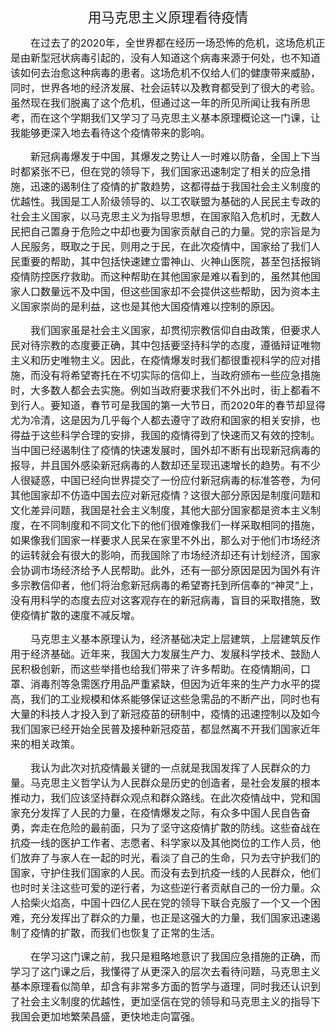 <div><br /></div><p class="MsoNormal" align="center" style="text-align:center"><span style="font-size:16.0pt">用马克思主义原理看待疫情<span lang="EN-US"><o:p></o:p></span></span></p>

<p class="MsoNormal" align="left" style="text-align:left;text-indent:24.0pt"><span style="font-size:12.0pt">在过去了的<span lang="EN-US">2020</span>年，全世界都在经历一场恐怖的危机，这场危机正是由新型冠状病毒引起的，没有人知道这个病毒来源于何处，也不知道该如何去治愈这种病毒的患者。这场危机不仅给人们的健康带来威胁，同时，世界各地的经济发展、社会运转以及教育都受到了很大的考验。虽然现在我们脱离了这个危机，但通过这一年的所见所闻让我有所思考，而在这个学期我们又学习了马克思主义基本原理概论这一门课，让我能够更深入地去看待这个疫情带来的影响。<span lang="EN-US"><o:p></o:p></span></span></p>

<p class="MsoNormal" align="left" style="text-align:left;text-indent:24.0pt"><span style="font-size:12.0pt">新冠病毒爆发于中国，其爆发之势让人一时难以防备，全国上下当时都紧张不已，但在党的领导下，我们国家迅速制定了相关的应急措施，迅速的遏制住了疫情的扩散趋势，这都得益于我国社会主义制度的优越性。我国是工人阶级领导的、以工农联盟为基础的人民民主专政的社会主义国家，以马克思主义为指导思想，在国家陷入危机时，无数人民把自己置身于危险之中却也要为国家贡献自己的力量。党的宗旨是为人民服务，既取之于民，则用之于民，在此次疫情中，国家给了我们人民重要的帮助，其中包括快速建立雷神山、火神山医院，甚至包括报销疫情防控医疗救助。而这种帮助在其他国家是难以看到的，虽然其他国家人口数量远不及中国，但这些国家却不会提供这些帮助，因为资本主义国家崇尚的是利益，这也是其他大国疫情难以控制的原因。<span lang="EN-US"><o:p></o:p></span></span></p>

<p class="MsoNormal" align="left" style="text-align:left;text-indent:24.0pt"><span style="font-size:12.0pt">我们国家虽是社会主义国家，却贯彻宗教信仰自由政策，但要求人民对待宗教的态度要正确，其中包括要坚持科学的态度，遵循辩证唯物主义和历史唯物主义。因此，在疫情爆发时我们都很重视科学的应对措施，而没有将希望寄托在不切实际的信仰上，当政府颁布一些应急措施时，大多数人都会去实施。例如当政府要求我们不外出时，街上都看不到行人。要知道，春节可是我国的第一大节日，而<span lang="EN-US">2020</span>年的春节却显得尤为冷清，这是因为几乎每个人都去遵守了政府和国家的相关安排，也得益于这些科学合理的安排，我国的疫情得到了快速而又有效的控制。当中国已经遏制住了疫情的快速发展时，国外却不断有出现新冠病毒的报导，并且国外感染新冠病毒的人数却还呈现迅速增长的趋势。有不少人很疑惑，中国已经向世界提交了一份应付新冠病毒的标准答卷，为何其他国家却不仿造中国去应对新冠疫情？这很大部分原因是制度问题和文化差异问题，我国是社会主义制度，其他大部分国家都是资本主义制度，在不同制度和不同文化下的他们很难像我们一样采取相同的措施，如果像我们国家一样要求人民呆在家里不外出，那么对于他们市场经济的运转就会有很大的影响，而我国除了市场经济却还有计划经济，国家会协调市场经济给予人民帮助。此外，还有一部分原因是因为国外有许多宗教信仰者，他们将治愈新冠病毒的希望寄托到所信奉的“神灵”上，没有用科学的态度去应对这客观存在的新冠病毒，盲目的采取措施，致使疫情扩散的速度不减反增。<span lang="EN-US"><o:p></o:p></span></span></p>

<p class="MsoNormal" align="left" style="text-align:left;text-indent:24.0pt"><span style="font-size:12.0pt">马克思主义基本原理认为，经济基础决定上层建筑，上层建筑反作用于经济基础。近年来，我国大力发展生产力、发展科学技术、鼓励人民积极创新，而这些举措也给我们带来了许多帮助。在疫情期间，口罩、消毒剂等急需医疗用品严重紧缺，但因为近年来的生产力水平的提高，我们的工业规模和体系能够保证这些急需品的不断产出，同时也有大量的科技人才投入到了新冠疫苗的研制中，疫情的迅速控制以及如今我们国家已经开始全民普及接种新冠疫苗，都显然离不开我们国家近年来的相关政策。<span lang="EN-US"><o:p></o:p></span></span></p>

<p class="MsoNormal" align="left" style="text-align:left;text-indent:24.0pt"><span style="font-size:12.0pt">我认为此次对抗疫情最关键的一点就是我国发挥了人民群众的力量。马克思主义哲学认为人民群众是历史的创造者，是社会发展的根本推动力，我们应该坚持群众观点和群众路线。在此次疫情战中，党和国家充分发挥了人民的力量，在疫情爆发之际，有众多中国人民自告奋勇，奔走在危险的最前面，只为了坚守这疫情扩散的防线。这些奋战在抗疫一线的医护工作者、志愿者、科学家以及其他岗位的工作人员，他们放弃了与家人在一起的时光，看淡了自己的生命，只为去守护我们的国家，守护住我们国家的人民。而没有去到抗疫一线的人民群众，他们也时时关注这些可爱的逆行者，为这些逆行者贡献自己的一份力量。众人拾柴火焰高，中国十四亿人民在党的领导下联合克服了一个又一个困难，充分发挥出了群众的力量，也正是这强大的力量，我们国家迅速遏制了疫情的扩散，而我们也恢复了正常的生活。<span lang="EN-US"><o:p></o:p></span></span></p>

<p class="MsoNormal" align="left" style="text-align:left;text-indent:24.0pt"><span style="font-size:12.0pt">在学习这门课之前，我只是粗略地意识了我国应急措施的正确，而学习了这门课之后，我懂得了从更深入的层次去看待问题，马克思主义基本原理看似简单，却含有非常多方面的哲学与道理，同时我还认识到了社会主义制度的优越性，更加坚信在党的领导和马克思主义的指导下我国会更加地繁荣昌盛，更快地走向富强。<span lang="EN-US"><o:p></o:p></span></span></p>
